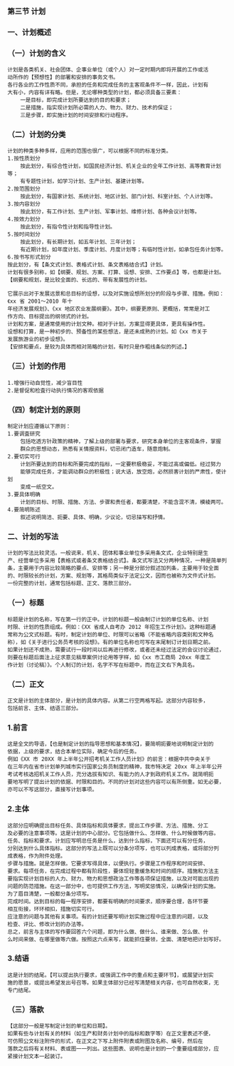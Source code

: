 ### 第三节 计划
### 一、计划概述
### （一）计划的含义
    计划是各类机关、社会团体、企事业单位（或个人）对一定时期内即将开展的工作或活
    动所作的【预想性】的部署和安排的事务文书。
    各行各业的工作性质不同，承担的任务和完成任务的主客观条件不一样，因此，计划有
    大有小，内容有详有略。但是，无论哪种类型的计划，都必须具备三要素：
        一是目标，即完成计划所要达到的目的和要求；
        二是措施，指实现计划所必需的人力、物力、财力、技术的保证；
        三是步骤，即实施计划的时间安排和行动程序。
        
### （二）计划的分类
    计划的种类多种多样，应用的范围也很广，可以根据不同的标准分类。
    1.按性质划分
        按此划分，有综合性计划，如国民经济计划、机关企业的全年工作计划、高等教育计划等；
        有专题性计划，如学习计划、生产计划、基建计划等。
    2.按范围划分
        按此划分，有国家计划、系统计划、地区计划、部门计划、科室计划、个人计划等。
    3.按内容划分
        按此划分，有工作计划、生产计划、军事计划、维修计划、各种会议计划等。
    4.按效力划分
        按此划分，有指令性计划和指导性计划。
    5.按时间划分
        按此划分，有长期计划，如五年计划、三年计划；
        有近期计划，如年度计划、季度计划、月度计划等；有临时性计划，如承包任务计划等。
    6.按书写形式划分
    按此划分，有【条文式计划、表格式计划、条文表格结合式】计划。
    计划有很多别称，如【纲要、规划、方案、打算、设想、安排、工作要点】等，也都是计划。
    【纲要和规划，是比较全面的、长远的、带有发展性的计划。

    它展示出对于发展远景和总目标的设想，以及对实施设想所划分的阶段与步骤、措施。例如：《xx 省 2001〜2010 年十
    年经济发展规划》、《xx 地区农业发展纲要》。其中，纲要更原则、更概括，常常是对工
    作方向、目标提出的纲领式的计划。
    计划和方案，是通常使用的计划文种。相对于计划，方案显得更具体，更具有操作性。
    设想和打算，是一种初步的、预备性的某些想法，是还未成熟的计划。如《xx 市关于
    发展旅游业的初步设想》。
    【安排和要点，是较为具体而相对简略的计划，有时只是作粗线条似的列述。】

### （三）计划的作用
    1.增强行动自觉性，减少盲目性
    2.是督促和检査行动执行情况的客观依据

### （四）制定计划的原则
    制定计划应遵循以下原则：
    1.要调査研究
        包括吃透方针政策的精神，了解上级的部署与要求，研究本身单位的主客观条件，掌握
        群众的思想动态，熟悉有关情报资料，切忌闭门造车，随意炮制。
    2.要切实可行
        计划所要达到的目标和所要完成的指标，一定要积极稳妥，不能过高或偏低。经过努力
        能够完成任务，才能调动群众的积极性；说大话，放空炮，必然损害计划的严肃性，使计划
        变成一纸空文。
    3.要具体明确
        计划的目标、时限、措施、方法、步骤和责任者，都要清楚，不能含混不清，模棱两可。
    4.要简明陈述
        叙述说明简洁、扼要、具体、明确，少议论，切忌描写和抒情。

### 二、计划的写法
    计划的写法比较灵活。一般说来，机关、团体和事业单位多采用条文式，企业特别是生
    产、经营单位多采用【表格式或者条文表格结合式】。条文式写法又分两种情况，一种是简单列
    条，主要用于内容比较简略的要点、安排等；另一种是分部分叙述加列条，主要用于较全面
    的、时限较长的计划，方案、规划等，其格局类似于法定公文，因而也被称为文件式计划。
    一份完整的计划，通常包括标题、正文、落款三部分。
    
### （一）标题
    标题是计划的名称，写在第一行的正中。计划的标题一般由制订计划的单位名称、计划
    时限、计划的性质组成。例如：《XX 省成人自考办 2012 年招生工作计划》。这种标题通
    常称为公文式标题。有时，制定计划的单位、时限可以省略（不能省略内容类别和文种名
    称），如《关于进行公务员考核的设想》。有的单位名称也可写在末尾制订计划日期之前。
    如果计划还不成熟，需要试行一段时间以后再进行修改，或者还未经过法定的会议讨论通过，
    则要在标题后面注上征求意见稿草案供讨论用等字样，如《xx 市工商局 20xx 年度工
    作计划（讨论稿）》。个人制订的计划，名字不写在标题中，而在正文右下角具名。
    
### （二）正文
    正文是计划的主体部分，是计划的具体内容。从第二行空两格写起。这部分内容较多，
    包括前言、主体、结语三部分。
    
### 1.前言
    这是全文的导语，【也是制定计划的指导思想和基本情况】，要简明扼要地说明制定计划的
    依据，上级的要求，结合本单位实际，确定今后的任务。
    例如《XX 市 20XX 年上半年公开招考机关工作人员计划》的前言：根据中共中央关于
    在三年内在省市计划单列城市实行国家公务员制度的精神，我市特决定 20xx 年上半年公开
    考试考核选招机关工作人员，充分选拔有知识、有能力的人才到政府机关工作。就简明扼
    要地写明了提出计划的依据、时限和目的。不同的计划对这些内容可以有所侧重。如无必要，
    亦可以不写这部分，直接写计划事项。
    
### 2.主体
    这部分应明确提出目标任务、具体指标和具体要求，提出工作步骤、方法、措施、分工
    及必要的注意事项等。这是计划的中心部分。它包括做什么、怎样做、什么时候做等内容。
    任务、指标和要求。计划应写明总任务是什么，达到什么指标，下面还可以有分任务，
    分别达到什么具体指标。这部分的写法上既可以分条分项写，也可以列成表格，或将部分列
    成表格，作为附件处理。
    步骤与措施。就是怎样做。它要求写得具体，以便执行。步骤是工作程序和时间安排、
    要求。每项任务，在完成过程中都有阶段性，要体现轻重缓急和时间的顺序。措施和方法主
    要指实现计划目标的人力、财力、物力和思想政治工作等各项保证措施，以及对可能出现的
    问题的防范措施。在这一部分中，也可提供工作方法，写明奖惩情况，以确保计划的实施。
    为了眉目清楚，一般都分条分项写。
    完成时间。达到目标的每一程序安排，都要有明确的时间要求，顺序要合理，各环节要
    相互衔接，环环相扣，措施切实可行。
    应注意的问题与其他有关事项。有的计划还要写明计划实施过程中应注意的问题，以及
    检查、评比、修改计划的办法等。
    总之，前言与主体的写作要回答六个问题，即为什么做、做什么、谁来做、怎么做、什
    么时间来做、在哪里做等六做。按照这六点来写，就能抓住要领，全面、清楚地把计划写好。
    
### 3.结语
    这是计划的结尾。【可以提出执行要求，或强调工作中的重点和主要环节】，或展望计划实
    施的愿景，或提出希望发出号召等。如果主体部分已经写清楚相关内容，也可自然收束，无
    专门结尾。
    
### （三）落款
    【这部分一般是写制定计划的单位和日期】。
    如果有些与计划有关的材料（如生产和财务计划中的指标和数字等）在正文里表述不便，
    可仿照公文标注附件的形式，在正文之下写上附件附表或附图及名称、编号，然后在
    落款之后将有关材料、表或图一一列出。这些图表、说明也是计划的一个重要组成部分，应
    紧接计划文本一起装订。
